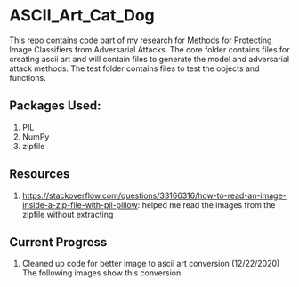 # ASCII_Art_Cat_Dog
This repo contains code part of my research for Methods for Protecting Image Classifiers from Adversarial Attacks. The core folder contains files for creating ascii art and will contain files to generate the model and adversarial attack methods. The test folder contains files to test the objects and functions.

## Packages Used:
1. PIL 
2. NumPy
3. zipfile

## Resources
1. https://stackoverflow.com/questions/33166316/how-to-read-an-image-inside-a-zip-file-with-pil-pillow: helped me read the images from the zipfile without extracting

## Current Progress
1. Cleaned up code for better image to ascii art conversion (12/22/2020)
The following images show this conversion
